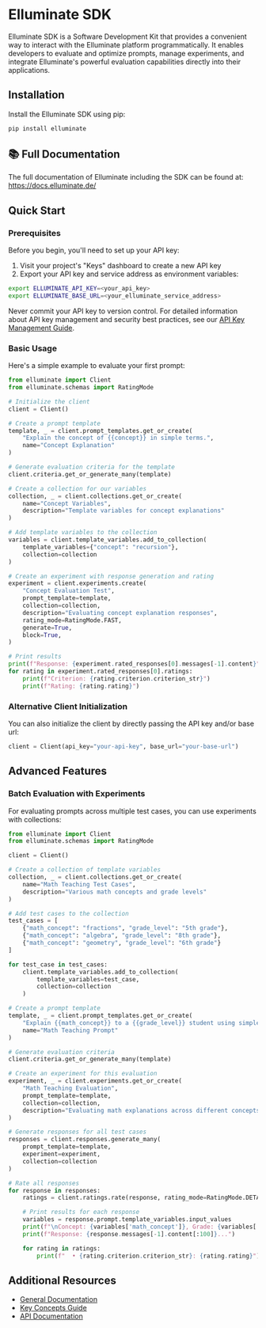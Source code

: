 # Elluminate SDK

Elluminate SDK is a Software Development Kit that provides a convenient way to interact with the Elluminate platform programmatically. It enables developers to evaluate and optimize prompts, manage experiments, and integrate Elluminate's powerful evaluation capabilities directly into their applications.

## Installation

Install the Elluminate SDK using pip:

```bash
pip install elluminate
```

## 📚 Full Documentation

The full documentation of Elluminate including the SDK can be found at: <https://docs.elluminate.de/>

## Quick Start

### Prerequisites

Before you begin, you'll need to set up your API key:

1. Visit your project's "Keys" dashboard to create a new API key
2. Export your API key and service address as environment variables:

```bash
export ELLUMINATE_API_KEY=<your_api_key>
export ELLUMINATE_BASE_URL=<your_elluminate_service_address>
```

Never commit your API key to version control. For detailed information about API key management and security best practices, see our [API Key Management Guide](https://docs.elluminate.de/get_started/api_keys/).

### Basic Usage

Here's a simple example to evaluate your first prompt:

```python
from elluminate import Client
from elluminate.schemas import RatingMode

# Initialize the client
client = Client()

# Create a prompt template
template, _ = client.prompt_templates.get_or_create(
    "Explain the concept of {{concept}} in simple terms.",
    name="Concept Explanation"
)

# Generate evaluation criteria for the template
client.criteria.get_or_generate_many(template)

# Create a collection for our variables
collection, _ = client.collections.get_or_create(
    name="Concept Variables",
    description="Template variables for concept explanations"
)

# Add template variables to the collection
variables = client.template_variables.add_to_collection(
    template_variables={"concept": "recursion"},
    collection=collection
)

# Create an experiment with response generation and rating
experiment = client.experiments.create(
    "Concept Evaluation Test",
    prompt_template=template,
    collection=collection,
    description="Evaluating concept explanation responses",
    rating_mode=RatingMode.FAST,
    generate=True,
    block=True,
)

# Print results
print(f"Response: {experiment.rated_responses[0].messages[-1].content}")
for rating in experiment.rated_responses[0].ratings:
    print(f"Criterion: {rating.criterion.criterion_str}")
    print(f"Rating: {rating.rating}")
```

### Alternative Client Initialization

You can also initialize the client by directly passing the API key and/or base url:

```python
client = Client(api_key="your-api-key", base_url="your-base-url")
```

## Advanced Features

### Batch Evaluation with Experiments

For evaluating prompts across multiple test cases, you can use experiments with collections:

```python
from elluminate import Client
from elluminate.schemas import RatingMode

client = Client()

# Create a collection of template variables
collection, _ = client.collections.get_or_create(
    name="Math Teaching Test Cases",
    description="Various math concepts and grade levels"
)

# Add test cases to the collection
test_cases = [
    {"math_concept": "fractions", "grade_level": "5th grade"},
    {"math_concept": "algebra", "grade_level": "8th grade"},
    {"math_concept": "geometry", "grade_level": "6th grade"}
]

for test_case in test_cases:
    client.template_variables.add_to_collection(
        template_variables=test_case,
        collection=collection
    )

# Create a prompt template
template, _ = client.prompt_templates.get_or_create(
    "Explain {{math_concept}} to a {{grade_level}} student using simple examples.",
    name="Math Teaching Prompt"
)

# Generate evaluation criteria
client.criteria.get_or_generate_many(template)

# Create an experiment for this evaluation
experiment, _ = client.experiments.get_or_create(
    "Math Teaching Evaluation",
    prompt_template=template,
    collection=collection,
    description="Evaluating math explanations across different concepts and grade levels"
)

# Generate responses for all test cases
responses = client.responses.generate_many(
    prompt_template=template,
    experiment=experiment,
    collection=collection
)

# Rate all responses
for response in responses:
    ratings = client.ratings.rate(response, rating_mode=RatingMode.DETAILED)

    # Print results for each response
    variables = response.prompt.template_variables.input_values
    print(f"\nConcept: {variables['math_concept']}, Grade: {variables['grade_level']}")
    print(f"Response: {response.messages[-1].content[:100]}...")

    for rating in ratings:
        print(f"  • {rating.criterion.criterion_str}: {rating.rating}")
```

## Additional Resources

- [General Documentation](https://docs.elluminate.de/)
- [Key Concepts Guide](https://docs.elluminate.de/get_started/key_concepts/)
- [API Documentation](https://docs.elluminate.de/elluminate/client/)

